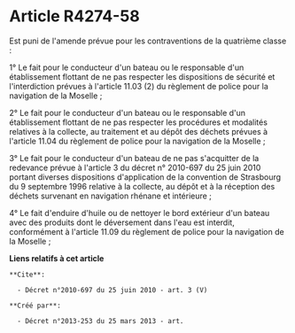 # Article R4274-58

Est puni de l'amende prévue pour les contraventions de la quatrième classe :

1° Le fait pour le conducteur d'un bateau ou le responsable d'un établissement flottant de ne pas respecter les dispositions
de sécurité et l'interdiction prévues à l'article 11.03 (2) du règlement de police pour la navigation de la Moselle ;

2° Le fait pour le conducteur d'un bateau ou le responsable d'un établissement flottant de ne pas respecter les procédures et
modalités relatives à la collecte, au traitement et au dépôt des déchets prévues à l'article 11.04 du règlement de police
pour la navigation de la Moselle ;

3° Le fait pour le conducteur d'un bateau de ne pas s'acquitter de la redevance prévue à l'article 3 du décret n° 2010-697 du
25 juin 2010 portant diverses dispositions d'application de la convention de Strasbourg du 9 septembre 1996 relative à la
collecte, au dépôt et à la réception des déchets survenant en navigation rhénane et intérieure ;

4° Le fait d'enduire d'huile ou de nettoyer le bord extérieur d'un bateau avec des produits dont le déversement dans l'eau
est interdit, conformément à l'article 11.09 du règlement de police pour la navigation de la Moselle ;

**Liens relatifs à cet article**

	**Cite**:

	  - Décret n°2010-697 du 25 juin 2010 - art. 3 (V)

	**Créé par**:

	  - Décret n°2013-253 du 25 mars 2013 - art.

